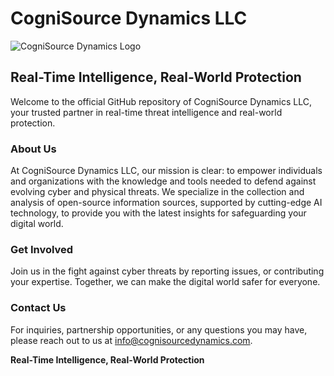 # CogniSource Dynamics LLC
![CogniSource Dynamics Logo](https://imgur.com/a/cIKrtzq)
## Real-Time Intelligence, Real-World Protection

Welcome to the official GitHub repository of CogniSource Dynamics LLC, your trusted partner in real-time threat intelligence and real-world protection.

### About Us

At CogniSource Dynamics LLC, our mission is clear: to empower individuals and organizations with the knowledge and tools needed to defend against evolving cyber and physical threats. We specialize in the collection and analysis of open-source information sources, supported by cutting-edge AI technology, to provide you with the latest insights for safeguarding your digital world.

### Get Involved

Join us in the fight against cyber threats by reporting issues, or contributing your expertise. Together, we can make the digital world safer for everyone.

### Contact Us

For inquiries, partnership opportunities, or any questions you may have, please reach out to us at [info@cognisourcedynamics.com](mailto:info@cognisourcedynamics.com).

**Real-Time Intelligence, Real-World Protection**
